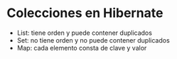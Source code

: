 
# Colecciones en Hibernate

* List: tiene orden y puede contener duplicados
* Set: no tiene orden y no puede contener duplicados
* Map: cada elemento consta de clave y valor